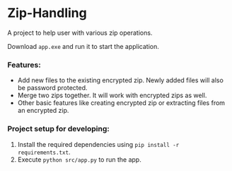 # Zip-Handling
A project to help user with various zip operations.


Download `app.exe` and run it to start the application.


### Features:
- Add new files to the existing encrypted zip. Newly added files will also be password protected.
- Merge two zips together. It will work with encrypted zips as well.
- Other basic features like creating encrypted zip or extracting files from an encrypted zip.


### Project setup for developing:
1. Install the required dependencies using `pip install -r requirements.txt`.
2. Execute `python src/app.py` to run the app.
